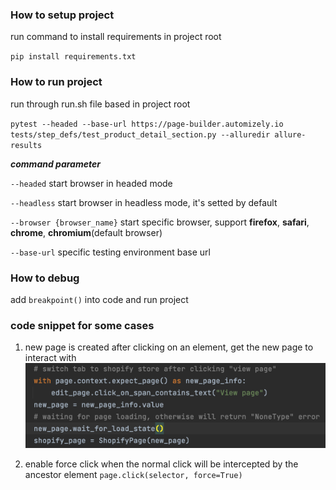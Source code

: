 ### How to setup project
run command to install requirements in project root

`pip install requirements.txt`


###  How to run project 
 run through run.sh file based in project root

`
pytest --headed --base-url https://page-builder.automizely.io tests/step_defs/test_product_detail_section.py --alluredir allure-results
`

**___command parameter___**

`--headed` start browser in headed mode

`--headless` start browser in headless mode, it's setted by default

`--browser {browser_name}` start specific browser, support **firefox**, **safari**, **chrome**, **chromium**(default browser)

`--base-url` specific testing environment base url

### How to debug
add `breakpoint()` into code and run project


### code snippet for some cases 
1. new page is created after clicking on an element, get the new page to interact with
![img.png](img.png)

2. enable force click when the normal click will be intercepted by the ancestor element
`page.click(selector, force=True)`